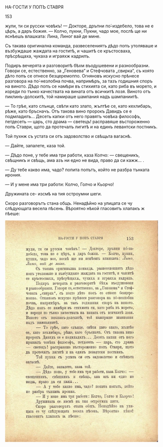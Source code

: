 ﻿НА-ГОСТИ У ПОПЪ СТАВРЯ

153

жули, ти си русски човѣкъ! — Докторе, дръпни по́-издебело, това не е цѣръ, а даръ божия. — Колчо, пукни, Пукни, чадо мое, послѣ ще ни яснѣешъ влашката: Лина, Линог вай де мине.

Съ такава оригинална команда, развеселениятъ дѣдо попъ утоляваше и възбуждаше жаждата на гоститѣ, и чашитѣ се кръстосваха, прѣсрѣщаха, чукаха и играяхж кадрилъ.

Подиръ вечерята и разговоритѣ бѣхм въодушевени и разнообразни. Говори се, естественно, за „Геновева“ и Стефчовата „свирка“, съ която дѣто попъ се отнесе безцеремоппо. Огняновъ искусно прѣнесе разговора на по́-незлобна почва, напримѣръ, за тазъ годишния споръ на виното. Дѣдо попъ се намѣри въ стихията си, като риба въ морето, и изреди по тънко качествата на вината отъ всичкитѣ лозя. Виното отъ пиклинъ-долскитѣ, той намираше шампания надъ шампаниитѣ.

— То грѣе, като слънце, свѣти като злато, жълтѣе се, като кехлибаръ, рѣже, като бръсначъ. Отъ такова вино пророкъ Давидъ се е подмладилъ... Десеть капки отъ него правятъ човѣка философъ, петдесеть — царь, сто драма — светецъ! расправяше въстороженно попъ Ставри, щото да протечалъ лигитѣ и на единъ левантски постникъ.

Той пухнж съ устата си отъ задоволство и свѣщьта вагаснѣ.

— Дайте, запалете, каза той.

— Дѣдо поне, у тебе има три работи, каза Колчо: — свещеникъ, свѣщникъ и свѣщь, ама азъ ни едно не вида, право да си кажж... .

— Ду тебе какво има, чадо? попита попътъ, който не разбра тънката ирония.

— И у мене има три работи: Колчо, Голчо и Кьорчо!

Дружината се- изсмѣ на тия остроумни шеги.

Скоро разговорътъ стана общъ. Ненадѣйно на улицата се чу слѣдующата весела пѣсень. Вѣроятно нѣкой гласовитъ хлапакъ ж пѣеше:

![original](../images/172.jpg)

